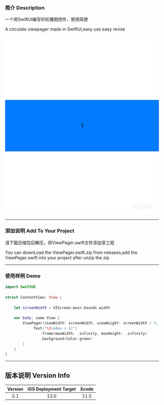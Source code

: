 ### 简介 Description
一个用SwiftUI编写的轮播图控件，使用简便

A circulate viewpager made in SwiftUI,easy use easy revise

![avatar](https://raw.githubusercontent.com/xzmpyy/ViewPager-SwiftUI/master/ViewPager.gif)


*****

### 添加说明 Add To Your Project
请下载压缩包后解压，将ViewPager.swift文件添加至工程

You can downLoad the ViewPager.swift.zip from releases,add the ViewPager.swift into your project after unzip the zip

*****

### 使用样例 Demo
```swift
import SwiftUI

struct ContentView: View {
    
    let screenWidth = UIScreen.main.bounds.width
    
    var body: some View {
        ViewPager(viewWidth: screenWidth, viewHeight: screenWidth / 3, viewCount: 5){ index in
             Text("\(index + 1)")
                .frame(maxWidth: .infinity, maxHeight: .infinity)
                .background(Color.green)
        }
    }
}
```


*****

## 版本说明 Version Info

| Version        | iOS Deployment Target   | Xcode   |
| :----:   | :----:  | :----:  |
| 0.1      | 13.0  | 11.5  |

